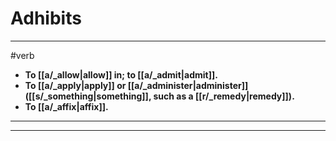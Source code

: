 # Adhibits
---
#verb
- **To [[a/_allow|allow]] in; to [[a/_admit|admit]].**
- **To [[a/_apply|apply]] or [[a/_administer|administer]] ([[s/_something|something]], such as a [[r/_remedy|remedy]]).**
- **To [[a/_affix|affix]].**
---
---
